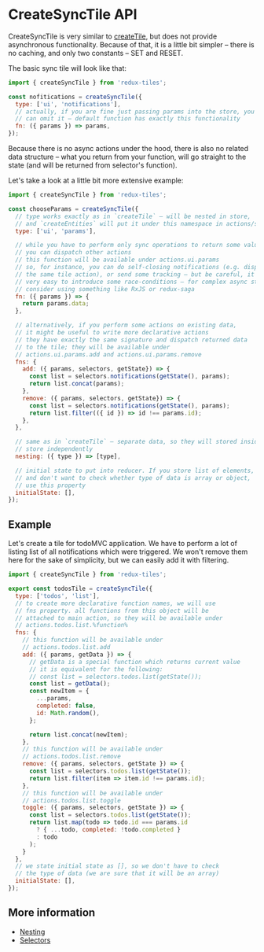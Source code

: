 # CreateSyncTile API

CreateSyncTile is very similar to [createTile](./createTile.md), but does not provide asynchronous functionality. Because of that, it is a little bit simpler – there is no caching, and only two constants – SET and RESET.

The basic sync tile will look like that:
```javascript
import { createSyncTile } from 'redux-tiles';

const nofitications = createSyncTile({
  type: ['ui', 'notifications'],
  // actually, if you are fine just passing params into the store, you
  // can omit it – default function has exactly this functionality
  fn: ({ params }) => params,
});
```

Because there is no async actions under the hood, there is also no related data structure – what you return from your function, will go straight to the state (and will be returned from selector's function).

Let's take a look at a little bit more extensive example:

```javascript
import { createSyncTile } from 'redux-tiles';

const chooseParams = createSyncTile({
  // type works exactly as in `createTile` – will be nested in store,
  // and `createEntities` will put it under this namespace in actions/selectors
  type: ['ui', 'params'],

  // while you have to perform only sync operations to return some value,
  // you can dispatch other actions
  // this function will be available under actions.ui.params
  // so, for instance, you can do self-closing notifications (e.g. dispatching
  // the same tile action), or send some tracking – but be careful, it is
  // very easy to introduce some race-conditions – for complex async stuff
  // consider using something like RxJS or redux-saga
  fn: ({ params }) => {
    return params.data;
  },

  // alternatively, if you perform some actions on existing data,
  // it might be useful to write more declarative actions
  // they have exactly the same signature and dispatch returned data
  // to the tile; they will be available under
  // actions.ui.params.add and actions.ui.params.remove
  fns: {
    add: ({ params, selectors, getState}) => {
      const list = selectors.notifications(getState(), params);
      return list.concat(params);
    },
    remove: ({ params, selectors, getState}) => {
      const list = selectors.notifications(getState(), params);
      return list.filter(({ id }) => id !== params.id);
    },
  },

  // same as in `createTile` – separate data, so they will stored inside
  // store independently
  nesting: ({ type }) => [type],

  // initial state to put into reducer. If you store list of elements,
  // and don't want to check whether type of data is array or object,
  // use this property
  initialState: [],
});
```

## Example

Let's create a tile for todoMVC application. We have to perform a lot of
listing list of all notifications which were triggered. We won't remove them here for the sake of simplicity, but we can easily add it with filtering.

```javascript
import { createSyncTile } from 'redux-tiles';

export const todosTile = createSyncTile({
  type: ['todos', 'list'],
  // to create more declarative function names, we will use
  // fns property. all functions from this object will be
  // attached to main action, so they will be available under
  // actions.todos.list.%function%
  fns: {
    // this function will be available under
    // actions.todos.list.add
    add: ({ params, getData }) => {
      // getData is a special function which returns current value
      // it is equivalent for the following:
      // const list = selectors.todos.list(getState());
      const list = getData();
      const newItem = {
        ...params,
        completed: false,
        id: Math.random(),
      };

      return list.concat(newItem);
    },
    // this function will be available under
    // actions.todos.list.remove
    remove: ({ params, selectors, getState }) => {
      const list = selectors.todos.list(getState());
      return list.filter(item => item.id !== params.id);
    },
    // this function will be available under
    // actions.todos.list.toggle
    toggle: ({ params, selectors, getState }) => {
      const list = selectors.todos.list(getState());
      return list.map(todo => todo.id === params.id
        ? { ...todo, completed: !todo.completed }
        : todo
      );
    }
  },
  // we state initial state as [], so we don't have to check
  // the type of data (we are sure that it will be an array)
  initialState: [],
});
```

## More information

* [Nesting](../advanced/nesting.md)
* [Selectors](../advanced/selectors.md)
